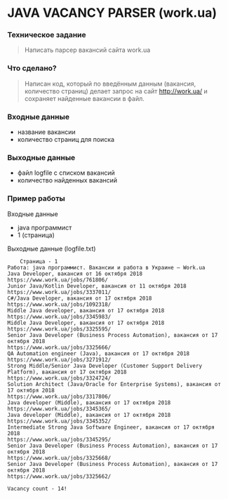 # JAVA VACANCY PARSER (work.ua)

### Техническое задание
> Написать парсер вакансий сайта work.ua

### Что сделано?
> Написан код, который по введённым данным (вакансия, количество страниц) делает запрос на сайт http://work.ua/ и сохраняет найденные вакансии в файл.

### Входные данные
- название вакансии
- количество страниц для поиска

### Выходные данные
- файл logfile с списком вакансий
- количество найденных вакансий

### Пример работы
Входные данные
- java программист
- 1 (страница)

Выходные данные (logfile.txt)
```
	Страница - 1
Работа: java программист. Вакансии и работа в Украине — Work.ua
Java Developer, вакансия от 16 октября 2018
https://www.work.ua/jobs/761806/
Junior Java/Kotlin Developer, вакансия от 11 октября 2018
https://www.work.ua/jobs/3337011/
C#/Java Developer, вакансия от 17 октября 2018
https://www.work.ua/jobs/1092318/
Middle Java developer, вакансия от 17 октября 2018
https://www.work.ua/jobs/3345983/
Middle Java Developer, вакансия от 17 октября 2018
https://www.work.ua/jobs/3325595/
Senior Java Developer (Business Process Automation), вакансия от 17 октября 2018
https://www.work.ua/jobs/3325666/
QA Automation engineer (Java), вакансия от 17 октября 2018
https://www.work.ua/jobs/3271912/
Strong Middle/Senior Java Developer (Customer Support Delivery Platform), вакансия от 17 октября 2018
https://www.work.ua/jobs/3324724/
Solution Architect (Java/Oracle for Enterprise Systems), вакансия от 17 октября 2018
https://www.work.ua/jobs/3317806/
Java developer (Middle), вакансия от 17 октября 2018
https://www.work.ua/jobs/3345365/
Java developer (Middle), вакансия от 17 октября 2018
https://www.work.ua/jobs/3345352/
Intermediate Strong Java Software Engineer, вакансия от 17 октября 2018
https://www.work.ua/jobs/3345295/
Senior Java Developer (Business Process Automation), вакансия от 17 октября 2018
https://www.work.ua/jobs/3325668/
Senior Java Developer (Business Process Automation), вакансия от 17 октября 2018
https://www.work.ua/jobs/3325662/

Vacancy count - 14!
```
